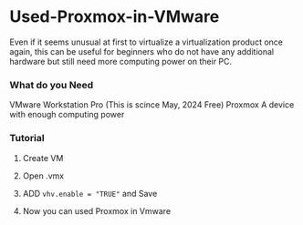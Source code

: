 # Used-Proxmox-in-VMware

Even if it seems unusual at first to virtualize a virtualization product once again, this can be useful for beginners who do not have any additional hardware but still need more computing power on their PC.

### What do you Need

VMware Workstation Pro (This is scince  May, 2024 Free)
Proxmox
A device with enough computing power

### Tutorial

1. Create VM

2. Open <VM-name>.vmx

3. ADD  `vhv.enable = "TRUE"` and Save

4. Now you can used Proxmox in Vmware
